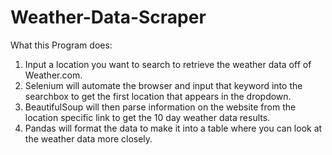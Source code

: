 # Weather-Data-Scraper

What this Program does:
1. Input a location you want to search to retrieve the weather data off of Weather.com.
2. Selenium will automate the browser and input that keyword into the searchbox to get the first location that appears in the dropdown.
3. BeautifulSoup will then parse information on the website from the location specific link to get the 10 day weather data results.
4. Pandas will format the data to make it into a table where you can look at the weather data more closely.

